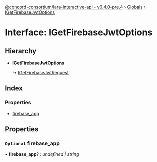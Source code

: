 [@concord-consortium/lara-interactive-api - v0.4.0-pre.4](../README.md) › [Globals](../globals.md) › [IGetFirebaseJwtOptions](igetfirebasejwtoptions.md)

# Interface: IGetFirebaseJwtOptions

## Hierarchy

* **IGetFirebaseJwtOptions**

  ↳ [IGetFirebaseJwtRequest](igetfirebasejwtrequest.md)

## Index

### Properties

* [firebase_app](igetfirebasejwtoptions.md#optional-firebase_app)

## Properties

### `Optional` firebase_app

• **firebase_app**? : *undefined | string*
